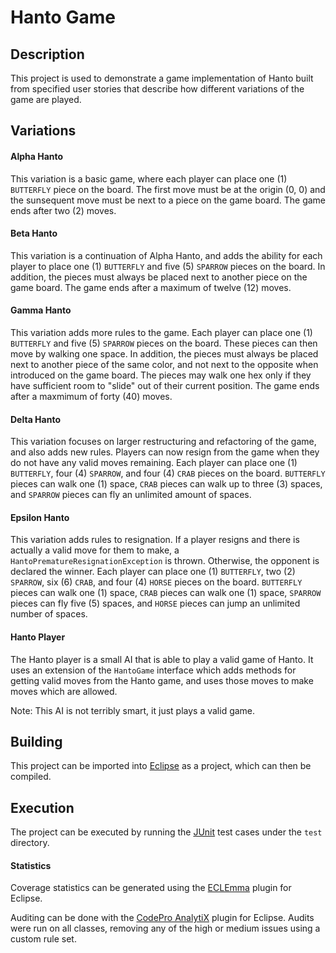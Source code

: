 Hanto Game
=========================

## Description
This project is used to demonstrate a game implementation of Hanto built from specified user stories that describe how different variations of the game are played.

## Variations
#### Alpha Hanto
This variation is a basic game, where each player can place one (1) ```BUTTERFLY``` piece on the board. The first move must be at the origin (0, 0) and the sunsequent move must be next to a piece on the game board. The game ends after two (2) moves.

#### Beta Hanto
This variation is a continuation of Alpha Hanto, and adds the ability for each player to place one (1) ```BUTTERFLY``` and five (5) ```SPARROW``` pieces on the board. In addition, the pieces must always be placed next to another piece on the game board. The game ends after a maximum of twelve (12) moves.

#### Gamma Hanto
This variation adds more rules to the game. Each player can place one (1) ```BUTTERFLY``` and five (5) ```SPARROW``` pieces on the board. These pieces can then move by walking one space. In addition, the pieces must always be placed next to another piece of the same color, and not next to the opposite when introduced on the game board. The pieces may walk one hex only if they have sufficient room to "slide" out of their current position. The game ends after a maxmimum of forty (40) moves.

#### Delta Hanto
This variation focuses on larger restructuring and refactoring of the game, and also adds new rules. Players can now resign from the game when they do not have any valid moves remaining. Each player can place one (1) ```BUTTERFLY```, four (4) ```SPARROW```, and four (4) ```CRAB``` pieces on the board. ```BUTTERFLY``` pieces can walk one (1) space, ```CRAB``` pieces can walk up to three (3) spaces, and ```SPARROW``` pieces can fly an unlimited amount of spaces.

#### Epsilon Hanto
This variation adds rules to resignation. If a player resigns and there is actually a valid move for them to make, a ```HantoPrematureResignationException``` is thrown. Otherwise, the opponent is declared the winner. Each player can place one (1) ```BUTTERFLY```, two (2) ```SPARROW```, six (6) ```CRAB```, and four (4) ```HORSE``` pieces on the board. ```BUTTERFLY``` pieces can walk one (1) space, ```CRAB``` pieces can walk one (1) space, ```SPARROW``` pieces can fly five (5) spaces, and ```HORSE``` pieces can jump an unlimited number of spaces.

#### Hanto Player
The Hanto player is a small AI that is able to play a valid game of Hanto. It uses an extension of the ```HantoGame``` interface which adds methods for getting valid moves from the Hanto game, and uses those moves to make moves which are allowed. 

Note: This AI is not terribly smart, it just plays a valid game.

## Building
This project can be imported into [Eclipse](https://eclipse.org/downloads/) as a project, which can then be compiled.

## Execution
The project can be executed by running the [JUnit](http://junit.org/) test cases under the ```test``` directory.

#### Statistics
Coverage statistics can be generated using the [ECLEmma](http://eclemma.org/) plugin for Eclipse.

Auditing can be done with the [CodePro AnalytiX](https://marketplace.eclipse.org/content/codepro-analytix) plugin for Eclipse. Audits were run on all classes, removing any of the high or medium issues using a custom rule set.
